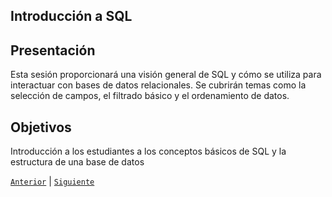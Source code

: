 ## Introducción a SQL

## Presentación 

Esta sesión proporcionará una visión general de SQL y cómo se utiliza para interactuar con bases de datos relacionales. Se cubrirán temas como la selección de campos, el filtrado básico y el ordenamiento de datos.

## Objetivos

Introducción a los estudiantes a los conceptos básicos de SQL y la estructura de una base de datos

[`Anterior`](../README.md) | [`Siguiente`](tema01/README.md)
